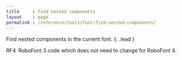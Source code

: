 ```yaml
---
title     : find nested components
layout    : page
permalink : /reference/tools/font/find-nested-components/
---
```


Find nested components in the current font.
{: .lead }

<span class="badge text-bg-primary rounded-0">RF4</span> RoboFont 3 code which does not need to change for RoboFont 4.  
